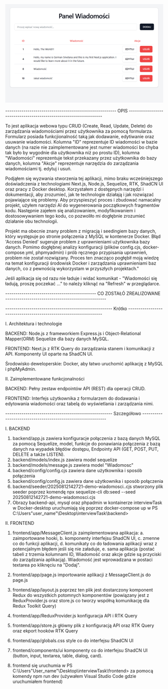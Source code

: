![Zrzut ekranu aplikacji](Aplikacja.png)

------------------------------------------------------- OPIS -----------------------------------------------------------------

To jest aplikacja webowa typu CRUD (Create, Read, Update, Delete) do zarządzania wiadomościami przez użytkownika za pomocą formularza. Formularz posiada funkcjionalność taką jak dodawanie, edytiwanie oraz usuwanie wiadomości. Kolumna "ID" reprezentuje ID wiadomości w bazie danych (na razie nie zaimplementowane jest numer wiadomości bo chyba tak było by wygodnie dla użytkownika niż po prostu ID), kolumna "Wiadomości" reprezentuje tekst przekazany przez użytkownika do bazy danych, kolumna "Akcje" reprezentuje narzędzia do zarządzania wiadomościami tj. edytuj i usuń. 

Podjąłem się wyzwania stworzenia tej aplikacji, mimo braku wcześniejszego doświadczenia z technologiami Next.js, Node.js, Sequelize, RTK, ShadCN UI oraz pracy z Docker desktop. Korzystałem z dostępnych narzędzi i dokumentacji, aby zrozumieć, jak te technologie działają i jak rozwiązać pojawiające się problemy. Aby przyspieszyć proces i zbudować namacalny projekt, użyłem narzędzi AI do wygenerowania początkowych fragmentów kodu. Następnie zajełem się analizowaniem, modyfikowaniem i dostosowywaniem tego kodu, co pozwoliło mi dogłębnie zrozumieć działanie obu technologii.

Projekt ma obecnie znany problem z migracją i seedingiem bazy danych, który występuje po stronie połączenia z MySQL w kontenerze Docker. Błąd 'Access Denied' sugeruje problem z uprawnieniami użytkownika bazy danych. Pomimo dogłębnej analizy konfiguracji (plików config.cjs, docker-compose.yml, phpmyadmin) i prób ręcznego przypisania uprawnień, problem nie został rozwiązany. Proces ten znacząco pogłębił moją wiedzę na temat konfiguracji środowisk Docker i zarządzania uprawnieniami baz danych, co z pewnością wykorzystam w przyszłych projektach."

Jeśli aplikacja się od razu nie ładuje i widać komunikat - "Wiadomości się ładują, proszę poczekać ..." to należy kliknąć na "Refresh" w przeglądarce.

--------------------------------------------- CO ZOSTAŁÓ ZREALIZOWANE --------------------------------------------------

----------------------------------------------------- Krótko -----------------------------------------------------------------

I. Architektura i technologie

BACKEND: Node.js z frameworkiem Express.js i Object-Relational Mapper(ORM) Sequelize dla bazy danych MySQL.

FRONTEND: Next.js z RTK Query do zarządzania stanem i komunikacji z API. Komponenty UI oparte na ShadCN UI.

Środowisko deweloperskie: Docker, aby łatwo uruchomić aplikację z MySQL i phpMyAdmin.

II. Zaimplementowane funkcjonalności

BACKEND: Pełny zestaw endpointów API (REST) dla operacji CRUD.

FRONTEND: Interfejs użytkownika z formularzem do dodawania i edytowania wiadomości oraz tabelą do wyświetlania i zarządzania nimi.


----------------------------------------------------- Szczegółowo ------------------------------------------------------------

I. BACKEND

1. backend/app.js zawiera konfiguracje połączenia z bazą danych MySQL za pomocą Sequelize, model, funkcje do ponawiania połączenia z bazą danych na wypadek błędów dostępu, Endpointy API (GET, POST, PUT, DELETE a także LISTEN).
2. backend/models/index.js zawiera model sequelize
3. backend/models/message.js zawiera model "Wiadomosc"
4. backend/config/config.cjs zawiera dane użytkownika i sposób połączenia 
5. backend/config/config.js zawiera dane użytkownika i sposób połączenia 
6. backend/seeder/20250812142721-demo-wiadomosci..cjs stworzony plik seeder poprzez komendę npx sequelize-cli db:seed --seed 20250812142721-demo-wiadomosci.cjs
7. Obrazy backend-api, mysql oraz phpadmin w kontainerze interviewTask w Docker-desktop uruchumiają się poprzez docker-compose up w PS C:\Users\"user_name"\Desktop\interviewTask\backend>

II. FRONTEND

1. frontend/app/MessageClient.js zaimplementowana aplikacja:
    a. zaimportowane hooki, 
    b. komponenty interfejsu ShadCN UI, 
    c. zmenne co do funkcji aplikacji, 
    d. komunikaty co do ładowania aplikacji wraz z potencjalnym błędem jeśli się nie załaduje, 
    e. sama aplikacja (postać tabeli z trzemia kolumnami ID, Wiadomość oraz akcje gdzie są przyciski do zarządzania aplikacją). Wiadomość jest wprowadzana w postaci textarea po kliknęciu na "Dodaj".

2. frontend/app/page.js importowanie aplikacji z MessageClient.js do page.js
3. frontend/app/layout.js poprzez ten plik jest dostarczony komponent Redux do wszystkich potomnych komponentów (powiązany jest z ReduxProvider.js oraz store.js co tworzy współną komunikację dla Redux Toolkit Query)
4. frontend/app/ReduxProvider.js konfiguracja API i RTK Query
5. frontend/app/store.js główny plik z konfiguracją API oraz RTK Query oraz ekport hooków RTK Query
6. frontend/app/globals.css style co do interfejsu ShadCN UI
7. frontend/components/ui komponenty co do interfejsu ShadCN UI (button, input, textarea, table, dialog, card).
8. frontend się uruchumia w PS C:\Users\"User_name"\Desktop\interviewTask\frontend> za pomocą komendy npm run dev (używałem Visual Studio Code gdzie uruchumiałem frontend)



